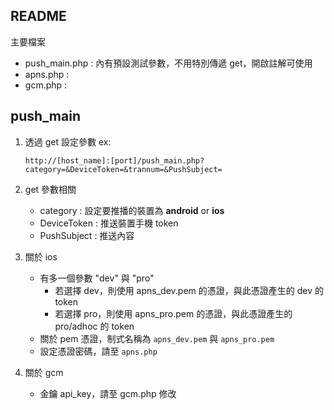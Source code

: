 ## README

主要檔案

- push_main.php : 內有預設測試參數，不用特別傳遞 get，開啟註解可使用
- apns.php :
- gcm.php :

## push_main

1. 透過 get 設定參數
ex:

	```
	http://[host_name]:[port]/push_main.php?category=&DeviceToken=&trannum=&PushSubject=
	```

2. get 參數相關
	- category : 設定要推播的裝置為 **android** or **ios**
	- DeviceToken : 推送裝置手機 token
	- PushSubject : 推送內容

3. 關於 ios
	- 有多一個參數 "dev" 與 "pro"
		- 若選擇 dev，則使用 apns_dev.pem 的憑證，與此憑證產生的 dev 的 token
		- 若選擇 pro，則使用 apns_pro.pem 的憑證，與此憑證產生的 pro/adhoc 的 token
	- 關於 pem 憑證，制式名稱為 ```apns_dev.pem``` 與 ```apns_pro.pem```
	- 設定憑證密碼，請至 ```apns.php```
4. 關於 gcm
	- 金鑰 api_key，請至 gcm.php 修改

